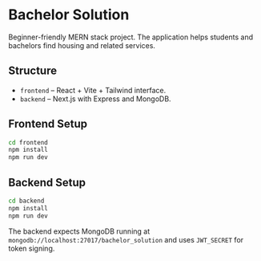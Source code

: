 # Bachelor Solution

Beginner-friendly MERN stack project. The application helps students and bachelors find housing and related services.

## Structure

- `frontend` – React + Vite + Tailwind interface.
- `backend` – Next.js with Express and MongoDB.

## Frontend Setup

```bash
cd frontend
npm install
npm run dev
```

## Backend Setup

```bash
cd backend
npm install
npm run dev
```

The backend expects MongoDB running at `mongodb://localhost:27017/bachelor_solution` and uses `JWT_SECRET` for token signing.

